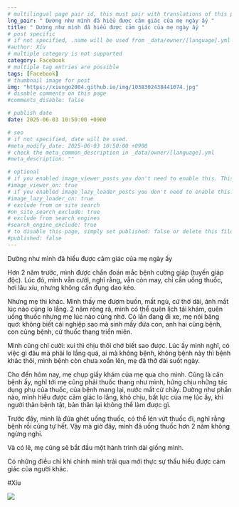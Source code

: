 ```yaml
---
# multilingual page pair id, this must pair with translations of this page. (This name must be unique)
lng_pair: " Dường như mình đã hiểu được cảm giác của mẹ ngày ấy "
title: " Dường như mình đã hiểu được cảm giác của mẹ ngày ấy "
# post specific
# if not specified, .name will be used from _data/owner/[language].yml
#author: Xíu
# multiple category is not supported
category: Facebook
# multiple tag entries are possible
tags: [Facebook]
# thumbnail image for post
img: "https://xiungo2004.github.io/img/1038302438441074.jpg"
# disable comments on this page
#comments_disable: false

# publish date
date: 2025-06-03 10:50:00 +0900

# seo
# if not specified, date will be used.
#meta_modify_date: 2025-06-03 10:50:00 +0900
# check the meta_common_description in _data/owner/[language].yml
#meta_description: ""

# optional
# if you enabled image_viewer_posts you don't need to enable this. This is only if image_viewer_posts = false
#image_viewer_on: true
# if you enabled image_lazy_loader_posts you don't need to enable this. This is only if image_lazy_loader_posts = false
#image_lazy_loader_on: true
# exclude from on site search
#on_site_search_exclude: true
# exclude from search engines
#search_engine_exclude: true
# to disable this page, simply set published: false or delete this file
#published: false
---
```

Dường như mình đã hiểu được cảm giác của mẹ ngày ấy

Hơn 2 năm trước, mình được chẩn đoán mắc bệnh cường giáp (tuyến giáp độc). Lúc đó, mình vẫn cười, nghĩ rằng, vẫn còn may, chỉ cần uống thuốc, hơi lâu xíu, nhưng không cần đụng dao kéo.

Nhưng mẹ thì khác. Mình thấy mẹ đượm buồn, mất ngủ, cứ thở dài, ánh mắt lúc nào cũng lo lắng. 2 năm ròng rã, mình có thể quên lịch tái khám, quên uống thuốc nhưng mẹ lúc nào cũng nhớ. Có lần đang đi xe, mẹ nói bâng quơ: không biết cái nghiệp sao mà sinh mấy đứa con, anh hai cũng bệnh, con cũng bệnh, cứ thuốc thang triền miên.

Mình cũng chỉ cười: xui thì chịu thôi chớ biết sao được. Lúc ấy mình nghĩ, có việc gì đâu mà phải lo lắng quá, ai mà không bệnh, không bệnh này thì bệnh khác thôi, mình bệnh còn chưa xoắn lên, mẹ đã thở dài suốt ngày.

Cho đến hôm nay, mẹ chụp giấy khám của mẹ qua cho mình. Cũng là căn bệnh ấy, nghĩ tới mẹ cũng phải thuốc thang như mình, hứng chịu những tác dụng phụ của thuốc, của bệnh mang lại, nước mắt cứ chảy. Dường như phần nào, mình hiểu được cảm giác lo lắng, khó chịu, bất lực của mẹ lúc ấy, khi người thân bệnh tật, bản thân lại không thể làm được gì.

Trước đây, mình là đứa ghét uống thuốc, có thể lén vứt thuốc đi, nghĩ rằng bệnh rồi cũng tự hết.
Vậy mà giờ đây, mình đã uống thuốc hơn 2 năm không ngừng nghỉ.

Và có lẽ, mẹ cũng sẽ bắt đầu một hành trình dài giống mình.

Có những điều chỉ khi chính mình trải qua mới thực sự thấu hiểu được cảm giác của người khác.

#Xíu

<!-- outline-end -->

<img src= "https://xiungo2004.github.io/img/1038302438441074.jpg">